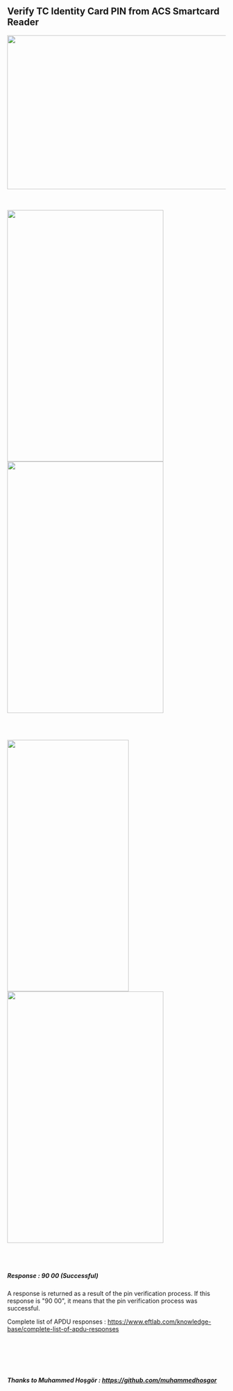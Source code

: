 ## Verify TC Identity Card PIN from ACS Smartcard Reader

<img src="https://github.com/githuseyingur/acs_pinpad_verify_tc_identity_pin/assets/120099096/0159220b-7453-49d3-b903-663ff78ccc41"  width="620" height ="355"> <br> <br> <br>

<img src="https://github.com/githuseyingur/acs_pinpad_verify_tc_identity_pin/assets/120099096/b213cf51-fa4b-40f5-a32e-39041a760fbb"  width="360" height ="580">
<img src="https://github.com/githuseyingur/acs_pinpad_verify_tc_identity_pin/assets/120099096/89c677b3-a30e-4402-91ec-e786778ed35e"  width="360" height ="580">

<br> <br>

<img src="https://github.com/githuseyingur/acs_pinpad_verify_tc_identity_pin/assets/120099096/6254db47-40b0-4e60-b74b-5a535c004999"  width="280" height ="580">
<img src="https://github.com/githuseyingur/acs_pinpad_verify_tc_identity_pin/assets/120099096/1a3b67ae-ba49-41eb-8436-30b074e588b2"  width="360" height ="580">

<br> <br>

##### Response : 90 00 (Successful)
A response is returned as a result of the pin verification process. 
If this response is "90 00", it means that the pin verification process was successful.


Complete list of APDU responses : https://www.eftlab.com/knowledge-base/complete-list-of-apdu-responses

<br> <br>
<br> <br>

##### Thanks to Muhammed Hoşgör : https://github.com/muhammedhosgor
